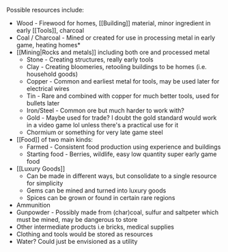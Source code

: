 
Possible resources include:
* Wood - Firewood for homes, [[Building]] material, minor ingredient in early [[Tools]], charcoal
* Coal / Charcoal - Mined or created for use in processing metal in early game, heating homes*
* [[Mining|Rocks and metals]] including both ore and processed metal
	* Stone - Creating structures, really early tools
	* Clay - Creating bloomeries, retooling buildings to be homes (i.e. household goods)
	* Copper - Common and earliest metal for tools, may be used later for electrical wires
	* Tin - Rare and combined with copper for much better tools, used for bullets later
	* Iron/Steel - Common ore but much harder to work with?
	* Gold - Maybe used for trade? I doubt the gold standard would work in a video game lol unless there's a practical use for it
	* Chormium or something for very late game steel 
* [[Food]] of two main kinds:
	* Farmed - Consistent food production using experience and buildings
	* Starting food - Berries, wildlife, easy low quantity super early game food
* [[Luxury Goods]]
	* Can be made in different ways, but consolidate to a single resource for simplicity
	* Gems can be mined and turned into luxury goods
	* Spices can be grown or found in certain rare regions
* Ammunition 
* Gunpowder - Possibly made from (char)coal, sulfur and saltpeter which must be mined, may be dangerous to store
* Other intermediate products i.e bricks, medical supplies
* Clothing and tools would be stored as resources
* Water? Could just be envisioned as a utility